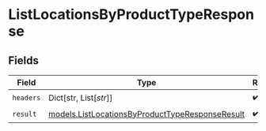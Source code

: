 # ListLocationsByProductTypeResponse


## Fields

| Field                                                                                                    | Type                                                                                                     | Required                                                                                                 | Description                                                                                              |
| -------------------------------------------------------------------------------------------------------- | -------------------------------------------------------------------------------------------------------- | -------------------------------------------------------------------------------------------------------- | -------------------------------------------------------------------------------------------------------- |
| `headers`                                                                                                | Dict[str, List[*str*]]                                                                                   | :heavy_check_mark:                                                                                       | N/A                                                                                                      |
| `result`                                                                                                 | [models.ListLocationsByProductTypeResponseResult](../models/listlocationsbyproducttyperesponseresult.md) | :heavy_check_mark:                                                                                       | N/A                                                                                                      |